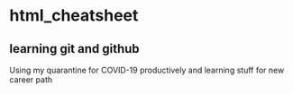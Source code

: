 # html_cheatsheet

## learning git and github

Using my quarantine for COVID-19 productively and learning stuff for new career path
